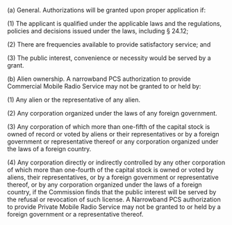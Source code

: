 (a) General. Authorizations will be granted upon proper application if:

(1) The applicant is qualified under the applicable laws and the regulations, policies and decisions issued under the laws, including § 24.12;

(2) There are frequencies available to provide satisfactory service; and

(3) The public interest, convenience or necessity would be served by a grant.

(b) Alien ownership. A narrowband PCS authorization to provide Commercial Mobile Radio Service may not be granted to or held by:

(1) Any alien or the representative of any alien.

(2) Any corporation organized under the laws of any foreign government.

(3) Any corporation of which more than one-fifth of the capital stock is owned of record or voted by aliens or their representatives or by a foreign government or representative thereof or any corporation organized under the laws of a foreign country.

(4) Any corporation directly or indirectly controlled by any other corporation of which more than one-fourth of the capital stock is owned or voted by aliens, their representatives, or by a foreign government or representative thereof, or by any corporation organized under the laws of a foreign country, if the Commission finds that the public interest will be served by the refusal or revocation of such license. A Narrowband PCS authorization to provide Private Mobile Radio Service may not be granted to or held by a foreign government or a representative thereof.

